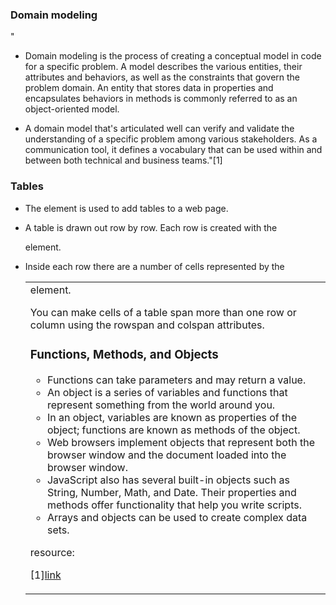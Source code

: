 ### Domain modeling 
"
- Domain modeling is the process of creating a conceptual model in code for a specific problem. A model describes the various entities, their attributes and behaviors, as well as the constraints that govern the problem domain. An entity that stores data in properties and encapsulates behaviors in methods is commonly referred to as an object-oriented model.

- A domain model that's articulated well can verify and validate the understanding of a specific problem among various stakeholders. As a communication tool, it defines a vocabulary that can be used within and between both technical and business teams."[1]

### Tables
- The <table> element is used to add tables to a web 
page.
- A table is drawn out row by row. Each row is created 
with the <tr> element.
- Inside each row there are a number of cells 
represented by the <td> element.

- You can make cells of a table span more than one row 
or column using the rowspan and colspan attributes.


### Functions, Methods, and Objects
- Functions can take parameters and may return a value. 
- An object is a series of variables and functions that 
represent something from the world around you. 
- In an object, variables are known as properties of the 
object; functions are known as methods of the object. 
- Web browsers implement objects that represent both 
the browser window and the document loaded into the 
browser window. 
- JavaScript also has several built-in objects such as 
String, Number, Math, and Date. Their properties and 
methods offer functionality that help you write scripts. 
- Arrays and objects can be used to create complex data 
sets.

resource:

[1][link](https://github.com/codefellows/domain_modeling#domain-modeling)